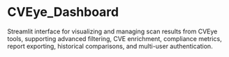 # CVEye_Dashboard
Streamlit interface for visualizing and managing scan results from CVEye tools, supporting advanced filtering, CVE enrichment, compliance metrics, report exporting, historical comparisons, and multi-user authentication.
